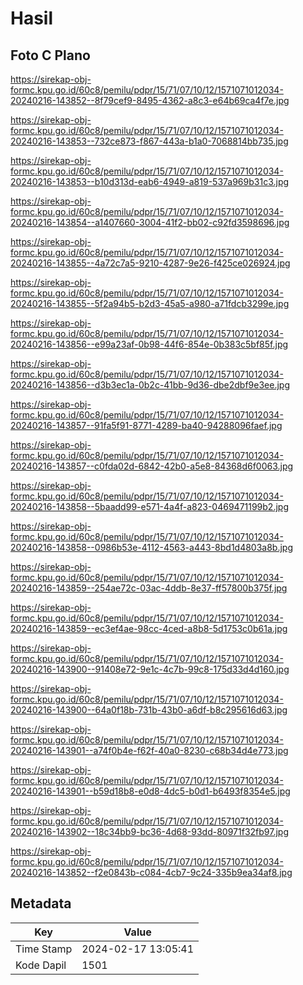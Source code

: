 # Hasil

## Foto C Plano

https://sirekap-obj-formc.kpu.go.id/60c8/pemilu/pdpr/15/71/07/10/12/1571071012034-20240216-143852--8f79cef9-8495-4362-a8c3-e64b69ca4f7e.jpg

https://sirekap-obj-formc.kpu.go.id/60c8/pemilu/pdpr/15/71/07/10/12/1571071012034-20240216-143853--732ce873-f867-443a-b1a0-7068814bb735.jpg

https://sirekap-obj-formc.kpu.go.id/60c8/pemilu/pdpr/15/71/07/10/12/1571071012034-20240216-143853--b10d313d-eab6-4949-a819-537a969b31c3.jpg

https://sirekap-obj-formc.kpu.go.id/60c8/pemilu/pdpr/15/71/07/10/12/1571071012034-20240216-143854--a1407660-3004-41f2-bb02-c92fd3598696.jpg

https://sirekap-obj-formc.kpu.go.id/60c8/pemilu/pdpr/15/71/07/10/12/1571071012034-20240216-143855--4a72c7a5-9210-4287-9e26-f425ce026924.jpg

https://sirekap-obj-formc.kpu.go.id/60c8/pemilu/pdpr/15/71/07/10/12/1571071012034-20240216-143855--5f2a94b5-b2d3-45a5-a980-a71fdcb3299e.jpg

https://sirekap-obj-formc.kpu.go.id/60c8/pemilu/pdpr/15/71/07/10/12/1571071012034-20240216-143856--e99a23af-0b98-44f6-854e-0b383c5bf85f.jpg

https://sirekap-obj-formc.kpu.go.id/60c8/pemilu/pdpr/15/71/07/10/12/1571071012034-20240216-143856--d3b3ec1a-0b2c-41bb-9d36-dbe2dbf9e3ee.jpg

https://sirekap-obj-formc.kpu.go.id/60c8/pemilu/pdpr/15/71/07/10/12/1571071012034-20240216-143857--91fa5f91-8771-4289-ba40-94288096faef.jpg

https://sirekap-obj-formc.kpu.go.id/60c8/pemilu/pdpr/15/71/07/10/12/1571071012034-20240216-143857--c0fda02d-6842-42b0-a5e8-84368d6f0063.jpg

https://sirekap-obj-formc.kpu.go.id/60c8/pemilu/pdpr/15/71/07/10/12/1571071012034-20240216-143858--5baadd99-e571-4a4f-a823-0469471199b2.jpg

https://sirekap-obj-formc.kpu.go.id/60c8/pemilu/pdpr/15/71/07/10/12/1571071012034-20240216-143858--0986b53e-4112-4563-a443-8bd1d4803a8b.jpg

https://sirekap-obj-formc.kpu.go.id/60c8/pemilu/pdpr/15/71/07/10/12/1571071012034-20240216-143859--254ae72c-03ac-4ddb-8e37-ff57800b375f.jpg

https://sirekap-obj-formc.kpu.go.id/60c8/pemilu/pdpr/15/71/07/10/12/1571071012034-20240216-143859--ec3ef4ae-98cc-4ced-a8b8-5d1753c0b61a.jpg

https://sirekap-obj-formc.kpu.go.id/60c8/pemilu/pdpr/15/71/07/10/12/1571071012034-20240216-143900--91408e72-9e1c-4c7b-99c8-175d33d4d160.jpg

https://sirekap-obj-formc.kpu.go.id/60c8/pemilu/pdpr/15/71/07/10/12/1571071012034-20240216-143900--64a0f18b-731b-43b0-a6df-b8c295616d63.jpg

https://sirekap-obj-formc.kpu.go.id/60c8/pemilu/pdpr/15/71/07/10/12/1571071012034-20240216-143901--a74f0b4e-f62f-40a0-8230-c68b34d4e773.jpg

https://sirekap-obj-formc.kpu.go.id/60c8/pemilu/pdpr/15/71/07/10/12/1571071012034-20240216-143901--b59d18b8-e0d8-4dc5-b0d1-b6493f8354e5.jpg

https://sirekap-obj-formc.kpu.go.id/60c8/pemilu/pdpr/15/71/07/10/12/1571071012034-20240216-143902--18c34bb9-bc36-4d68-93dd-80971f32fb97.jpg

https://sirekap-obj-formc.kpu.go.id/60c8/pemilu/pdpr/15/71/07/10/12/1571071012034-20240216-143852--f2e0843b-c084-4cb7-9c24-335b9ea34af8.jpg


## Metadata

| Key        | Value               |
| ---------- | ------------------- |
| Time Stamp | 2024-02-17 13:05:41 |
| Kode Dapil | 1501                |



